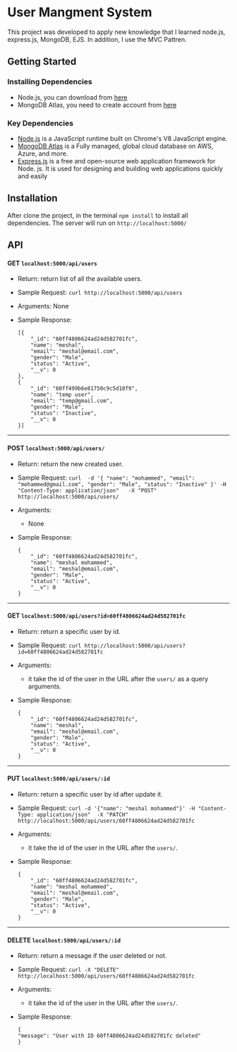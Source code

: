 # User Mangment System
This project was developed to apply new knowledge that I learned node.js, express.js, MongoDB, EJS. In addition, I use the MVC Pattren.

## Getting Started

### Installing Dependencies

- Node.js, you can download from [here](https://nodejs.org/en/)
- MongoDB Atlas, you need to create account from [here](https://www.mongodb.com/cloud/atlas/lp/try2?utm_source=google&utm_campaign=gs_footprint_row_search_core_brand_atlas_desktop&utm_term=mongodb%20atlas&utm_medium=cpc_paid_search&utm_ad=e&utm_ad_campaign_id=12212624584&gclid=CjwKCAjwgISIBhBfEiwALE19SfmLWl1yoXzQRNRv6Vu4aAmbfqHumFuno6F1efiQSkySHcsm0I8ckBoCehsQAvD_BwE)


### Key Dependencies
- [Node.js](https://nodejs.org/en/) is a JavaScript runtime built on Chrome's V8 JavaScript engine.
- [MongoDB Atlas](https://www.mongodb.com/cloud/atlas/lp/try2?utm_source=google&utm_campaign=gs_footprint_row_search_core_brand_atlas_desktop&utm_term=mongodb%20atlas&utm_medium=cpc_paid_search&utm_ad=e&utm_ad_campaign_id=12212624584&gclid=CjwKCAjwgISIBhBfEiwALE19SfmLWl1yoXzQRNRv6Vu4aAmbfqHumFuno6F1efiQSkySHcsm0I8ckBoCehsQAvD_BwE) is a Fully managed, global cloud database on AWS, Azure, and more.
- [Express.js](https://expressjs.com/) is a free and open-source web application framework for Node. js. It is used for designing and building web applications quickly and easily


## Installation 
After clone the project, in the terminal ``` npm install ``` to install all dependencies.
The server will run on ``` http://localhost:5000/ ```

## API 

#### GET ```localhost:5000/api/users```
- Return: return list of all the available users.

- Sample Request: ```curl http://localhost:5000/api/users```

- Arguments: None

- Sample Response:
    ```
   [{
        "_id": "60ff4806624ad24d582701fc",
        "name": "meshal",
        "email": "meshal@email.com",
        "gender": "Male",
        "status": "Active",
        "__v": 0
    },
    {
        "_id": "60ff499b6e81750c9c5d18f9",
        "name": "temp user",
        "email": "temp@gmail.com",
        "gender": "Male",
        "status": "Inactive",
        "__v": 0
    }]
    ```
 
 <hr>
 
#### POST ```localhost:5000/api/users/```
- Return: return the new created user.

- Sample Request: ```curl 
                         -d '{
                                "name": "mohammed",
                                "email": "mohammed@gmail.com",
                                "gender": "Male",
                                "status": "Inactive"
                              }'
                         -H "Content-Type: application/json"  
                         -X "POST" http://localhost:5000/api/users/```

- Arguments: 
    - None

- Sample Response:
    ```
   {
        "_id": "60ff4806624ad24d582701fc",
        "name": "meshal mohammed",
        "email": "meshal@email.com",
        "gender": "Male",
        "status": "Active",
        "__v": 0
    }
    ```
    
 <hr>

#### GET ```localhost:5000/api/users?id=60ff4806624ad24d582701fc```
- Return: return a specific user by id.

- Sample Request: ```curl http://localhost:5000/api/users?id=60ff4806624ad24d582701fc```

- Arguments: 
    - it take the id of the user in the URL after the ```users/``` as a query arguments.

- Sample Response:
    ```
   {
        "_id": "60ff4806624ad24d582701fc",
        "name": "meshal",
        "email": "meshal@email.com",
        "gender": "Male",
        "status": "Active",
        "__v": 0
    }
    ```

<hr>
        
#### PUT ```localhost:5000/api/users/:id```
- Return: return a specific user by id after update it.

- Sample Request: ```curl -d '{"name": "meshal mohammed"}' -H "Content-Type: application/json"  -X "PATCH" http://localhost:5000/api/users/60ff4806624ad24d582701fc```

- Arguments: 
    - it take the id of the user in the URL after the ```users/```.

- Sample Response:
    ```
   {
        "_id": "60ff4806624ad24d582701fc",
        "name": "meshal mohammed",
        "email": "meshal@email.com",
        "gender": "Male",
        "status": "Active",
        "__v": 0
    }
    ```

<hr>

#### DELETE ```localhost:5000/api/users/:id```
- Return: return a message if the user deleted or not.

- Sample Request: ```curl -X "DELETE" http://localhost:5000/api/users/60ff4806624ad24d582701fc```

- Arguments: 
    - it take the id of the user in the URL after the ```users/```.

- Sample Response:
    ```
   {
    "message": "User with ID 60ff4806624ad24d582701fc deleted"
    }
    ```

    

